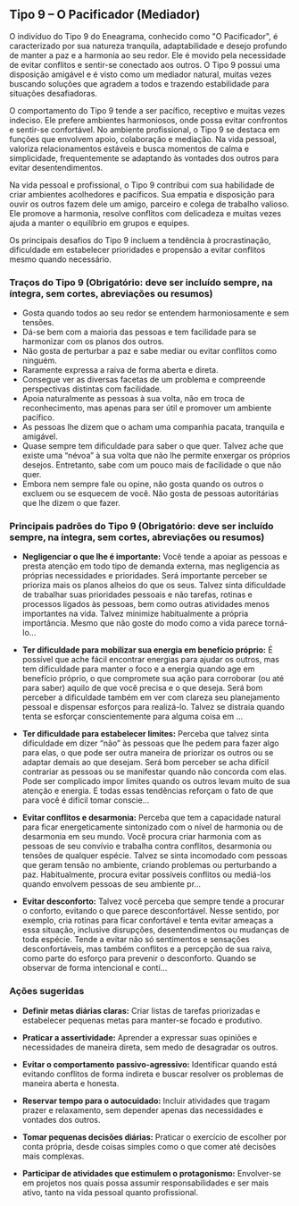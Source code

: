 
## Tipo 9 – O Pacificador (Mediador)

O indivíduo do Tipo 9 do Eneagrama, conhecido como "O Pacificador", é caracterizado por sua natureza tranquila, adaptabilidade e desejo profundo de manter a paz e a harmonia ao seu redor. Ele é movido pela necessidade de evitar conflitos e sentir-se conectado aos outros. O Tipo 9 possui uma disposição amigável e é visto como um mediador natural, muitas vezes buscando soluções que agradem a todos e trazendo estabilidade para situações desafiadoras.

O comportamento do Tipo 9 tende a ser pacífico, receptivo e muitas vezes indeciso. Ele prefere ambientes harmoniosos, onde possa evitar confrontos e sentir-se confortável. No ambiente profissional, o Tipo 9 se destaca em funções que envolvem apoio, colaboração e mediação. Na vida pessoal, valoriza relacionamentos estáveis e busca momentos de calma e simplicidade, frequentemente se adaptando às vontades dos outros para evitar desentendimentos.

Na vida pessoal e profissional, o Tipo 9 contribui com sua habilidade de criar ambientes acolhedores e pacíficos. Sua empatia e disposição para ouvir os outros fazem dele um amigo, parceiro e colega de trabalho valioso. Ele promove a harmonia, resolve conflitos com delicadeza e muitas vezes ajuda a manter o equilíbrio em grupos e equipes.

Os principais desafios do Tipo 9 incluem a tendência à procrastinação, dificuldade em estabelecer prioridades e propensão a evitar conflitos mesmo quando necessário.

### Traços do Tipo 9 (Obrigatório: deve ser incluído sempre, na íntegra, sem cortes, abreviações ou resumos)

- Gosta quando todos ao seu redor se entendem harmoniosamente e sem tensões.
- Dá-se bem com a maioria das pessoas e tem facilidade para se harmonizar com os planos dos outros.
- Não gosta de perturbar a paz e sabe mediar ou evitar conflitos como ninguém.
- Raramente expressa a raiva de forma aberta e direta.
- Consegue ver as diversas facetas de um problema e compreende perspectivas distintas com facilidade.
- Apoia naturalmente as pessoas à sua volta, não em troca de reconhecimento, mas apenas para ser útil e promover um ambiente pacífico.
- As pessoas lhe dizem que o acham uma companhia pacata, tranquila e amigável.
- Quase sempre tem dificuldade para saber o que quer. Talvez ache que existe uma “névoa” à sua volta que não lhe permite enxergar os próprios desejos. Entretanto, sabe com um pouco mais de facilidade o que não quer.
- Embora nem sempre fale ou opine, não gosta quando os outros o excluem ou se esquecem de você. Não gosta de pessoas autoritárias que lhe dizem o que fazer.

### Principais padrões do Tipo 9 (Obrigatório: deve ser incluído sempre, na íntegra, sem cortes, abreviações ou resumos)

- **Negligenciar o que lhe é importante:** Você tende a apoiar as pessoas e presta atenção em todo tipo de demanda externa, mas negligencia as próprias necessidades e prioridades. Será importante perceber se prioriza mais os planos alheios do que os seus. Talvez sinta dificuldade de trabalhar suas prioridades pessoais e não tarefas, rotinas e processos ligados às pessoas, bem como outras atividades menos importantes na vida. Talvez minimize habitualmente a própria importância. Mesmo que não goste do modo como a vida parece torná-lo...

- **Ter dificuldade para mobilizar sua energia em benefício próprio:** É possível que ache fácil encontrar energias para ajudar os outros, mas tem dificuldade para manter o foco e a energia quando age em benefício próprio, o que compromete sua ação para corroborar (ou até para saber) aquilo de que você precisa e o que deseja. Será bom perceber a dificuldade também em ver com clareza seu planejamento pessoal e dispensar esforços para realizá-lo. Talvez se distraia quando tenta se esforçar conscientemente para alguma coisa em ...

- **Ter dificuldade para estabelecer limites:** Perceba que talvez sinta dificuldade em dizer “não” às pessoas que lhe pedem para fazer algo para elas, o que pode ser outra maneira de priorizar os outros ou se adaptar demais ao que desejam. Será bom perceber se acha difícil contrariar as pessoas ou se manifestar quando não concorda com elas. Pode ser complicado impor limites quando os outros levam muito de sua atenção e energia. E todas essas tendências reforçam o fato de que para você é difícil tomar conscie...

- **Evitar conflitos e desarmonia:** Perceba que tem a capacidade natural para ficar energeticamente sintonizado com o nível de harmonia ou de desarmonia em seu mundo. Você procura criar harmonia com as pessoas de seu convívio e trabalha contra conflitos, desarmonia ou tensões de qualquer espécie. Talvez se sinta incomodado com pessoas que geram tensão no ambiente, criando problemas ou perturbando a paz. Habitualmente, procura evitar possíveis conflitos ou mediá-los quando envolvem pessoas de seu ambiente pr...

- **Evitar desconforto:** Talvez você perceba que sempre tende a procurar o conforto, evitando o que parece desconfortável. Nesse sentido, por exemplo, cria rotinas para ficar confortável e tenta evitar ameaças a essa situação, inclusive disrupções, desentendimentos ou mudanças de toda espécie. Tende a evitar não só sentimentos e sensações desconfortáveis, mas também conflitos e a percepção de sua raiva, como parte do esforço para prevenir o desconforto. Quando se observar de forma intencional e contí...


### Ações sugeridas

- **Definir metas diárias claras:** Criar listas de tarefas priorizadas e estabelecer pequenas metas para manter-se focado e produtivo.

- **Praticar a assertividade:** Aprender a expressar suas opiniões e necessidades de maneira direta, sem medo de desagradar os outros.

- **Evitar o comportamento passivo-agressivo:** Identificar quando está evitando conflitos de forma indireta e buscar resolver os problemas de maneira aberta e honesta.

- **Reservar tempo para o autocuidado:** Incluir atividades que tragam prazer e relaxamento, sem depender apenas das necessidades e vontades dos outros.

- **Tomar pequenas decisões diárias:** Praticar o exercício de escolher por conta própria, desde coisas simples como o que comer até decisões mais complexas.

- **Participar de atividades que estimulem o protagonismo:** Envolver-se em projetos nos quais possa assumir responsabilidades e ser mais ativo, tanto na vida pessoal quanto profissional.
